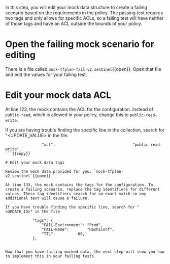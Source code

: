 In this step, you will edit your mock data structure to create a failing scenario based on the requirements in the policy. The passing test requires two tags and only allows for specific ACLs, so a failing test will have neither of those tags and have an ACL outside the bounds of your policy.

# Open the failing mock scenario for editing

There is a file called `mock-tfplan-fail-v2.sentinel`{{open}}. Open that file and edit the values for your failing test.

# Edit your mock data ACL

At line 123, the mock contains the ACL for the configuration. Instead of `public-read`, which is allowed in your policy, change this to `public-read-write`. 

If you are having trouble finding the specific line in the collection, search for "<UPDATE_VALUE> in the file.
```
				"acl":                                  "public-read-write",
```{{copy}}

# Edit your mock data tags

Review the mock data provided for you. `mock-tfplan-v2.sentinel`{{open}}

At line 133, the mock contains the tags for the configuration. To create a failing scenario, replace the tag identifiers for different values. These tag identifiers search for an exact match so any additional text will cause a failure. 

If you have trouble finding the specific line, search for "<UPDATE_ID>" in the file

```
				"tags": {
					"FAIL-Environment": "Prod",
					"FAIL-Name":        "HashiConf",
					"TTL":			60,
				},
```{{copy}}

Now that you have failing mocked data, the next step will show you how to implement this in your failing tests.